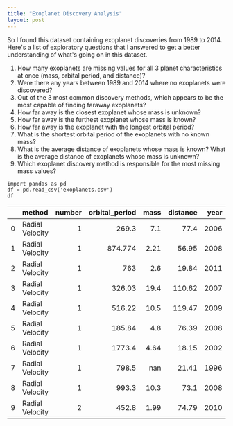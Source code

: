 ```yaml
---
title: "Exoplanet Discovery Analysis"
layout: post
---
```


So I found this dataset containing exoplanet discoveries from 1989 to 2014. Here's a list of exploratory questions that I answered to get a better understanding of what's going on in this dataset. 

1. How many exoplanets are missing values for all 3 planet characteristics at once (mass, orbital
period, and distance)?
2. Were there any years between 1989 and 2014 where no exoplanets were discovered? 
3. Out of the 3 most common discovery methods, which appears to be the most capable of finding
faraway exoplanets?
4. How far away is the closest exoplanet whose mass is unknown?
5. How far away is the furthest exoplanet whose mass is known?
6. How far away is the exoplanet with the longest orbital period?
7. What is the shortest orbital period of the exoplanets with no known mass?
8. What is the average distance of exoplanets whose mass is known? What is the average distance
of exoplanets whose mass is unknown? 
9. Which exoplanet discovery method is responsible for the most missing mass values? 

```
import pandas as pd
df = pd.read_csv('exoplanets.csv')
df
```
|    | method          |   number |   orbital_period |   mass |   distance |   year |
|---:|:----------------|---------:|-----------------:|-------:|-----------:|-------:|
|  0 | Radial Velocity |        1 |          269.3   |   7.1  |      77.4  |   2006 |
|  1 | Radial Velocity |        1 |          874.774 |   2.21 |      56.95 |   2008 |
|  2 | Radial Velocity |        1 |          763     |   2.6  |      19.84 |   2011 |
|  3 | Radial Velocity |        1 |          326.03  |  19.4  |     110.62 |   2007 |
|  4 | Radial Velocity |        1 |          516.22  |  10.5  |     119.47 |   2009 |
|  5 | Radial Velocity |        1 |          185.84  |   4.8  |      76.39 |   2008 |
|  6 | Radial Velocity |        1 |         1773.4   |   4.64 |      18.15 |   2002 |
|  7 | Radial Velocity |        1 |          798.5   | nan    |      21.41 |   1996 |
|  8 | Radial Velocity |        1 |          993.3   |  10.3  |      73.1  |   2008 |
|  9 | Radial Velocity |        2 |          452.8   |   1.99 |      74.79 |   2010 |

